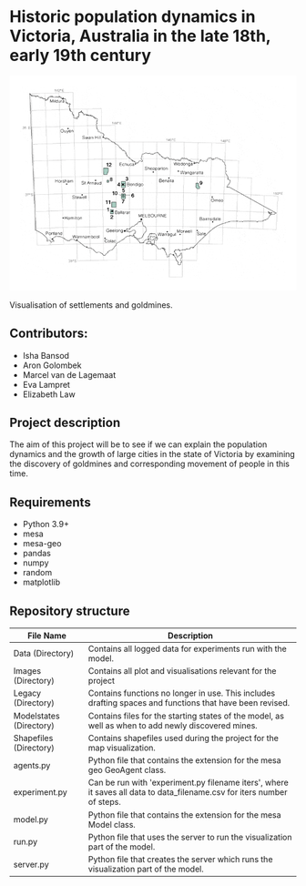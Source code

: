 # Historic population dynamics in Victoria, Australia in the late 18th, early 19th century


<p align="center">
  <img src="/Images/map-victoria-goldfields.gif" />
  <figcaption>Visualisation of settlements and goldmines.</figcaption>
</p>

## Contributors:

* Isha Bansod
* Aron Golombek
* Marcel van de Lagemaat
* Eva Lampret
* Elizabeth Law 

## Project description
The aim of this project will be to see if we can explain the population dynamics and the growth of large cities in the state of Victoria by examining the discovery of goldmines and corresponding movement of people in this time.

## Requirements
* Python 3.9+
* mesa
* mesa-geo
* pandas
* numpy
* random
* matplotlib


## Repository structure


| File Name           | Description                                                                                                                                                                                          |
|---------------------|------------------------------------------------------------------------------------------------------------------------------------------------------------------------------------------------------|
|Data (Directory)| Contains all logged data for experiments run with the model.|
|Images (Directory)| Contains all plot and visualisations relevant for the project|
|Legacy (Directory)| Contains functions no longer in use. This includes drafting spaces and functions that have been revised.|
|Modelstates (Directory)| Contains files for the starting states of the model, as well as when to add newly discovered mines. |
|Shapefiles (Directory)| Contains shapefiles used during the project for the map visualization. | 
|agents.py | Python file that contains the extension for the mesa geo GeoAgent class. | 
|experiment.py | Can be run with 'experiment.py filename iters', where it saves all data to data_filename.csv for iters number of steps. | 
|model.py | Python file that contains the extension for the mesa Model class. | 
|run.py | Python file that uses the server to run the visualization part of the model. |
|server.py | Python file that creates the server which runs the visualization part of the model. | 
